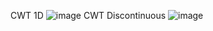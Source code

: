 CWT 1D
![image](https://user-images.githubusercontent.com/99061771/192184320-d87934fa-3b24-416b-b0ca-5b002481f666.png)
CWT Discontinuous
![image](https://user-images.githubusercontent.com/99061771/192185067-7861b21a-3a46-4305-b18c-0c84fc211f5d.png)
